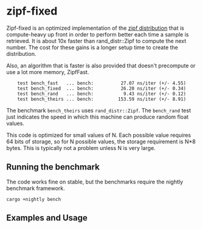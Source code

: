 # zipf-fixed

Zipf-fixed is an optimized implementation of the [zipf distribution](https://en.wikipedia.org/wiki/Zipf%27s_law) that is compute-heavy
up front in order to perform better each time a sample is retrieved.
It is about 10x faster than rand\_distr::Zipf to compute the next number.
The cost for these gains is a longer setup time to create the distribution.

Also, an algorithm that is faster is also provided that doesn't precompute
or use a lot more memory, ZipfFast.

```text
    test bench_fast   ... bench:          27.07 ns/iter (+/- 4.55)
    test bench_fixed  ... bench:          26.20 ns/iter (+/- 0.34)
    test bench_rand   ... bench:           9.43 ns/iter (+/- 0.12)
    test bench_theirs ... bench:         153.59 ns/iter (+/- 8.91)
```

The benchmark `bench_theirs` uses `rand_distr::Zipf`.
The `bench_rand` test just indicates the speed in which this machine can produce random float
values.

This code is optimized for small values of N. Each possible value requires 64 bits of storage,
so for N possible values, the storage requirement is N*8 bytes. This is typically not a problem
unless N is very large.

## Running the benchmark

The code works fine on stable, but the benchmarks require the nightly benchmark framework.

```shell
cargo +nightly bench
```

## Examples and Usage
